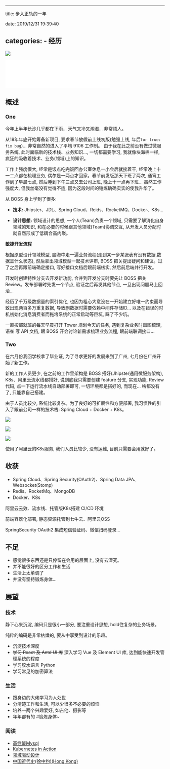 
---
title: 步入正轨的一年

date: 2019/12/31 19:39:40

categories:
    - 经历
---

![](http://cdn.talei.me/image/%E7%A7%92%E9%80%9F%E4%BA%94%E5%8E%98%E7%B1%B3/1238.jpg)

<!--more-->

<iframe frameborder="no" border="0" marginwidth="0" marginheight="0" width=330 height=86 src="//music.163.com/outchain/player?type=2&id=477342444&auto=1&height=66"></iframe>

## 概述

### One

今年上半年长沙几乎都在下雨... 天气又冷又潮湿... 非常烦人。

从18年年底开始筹备新项目, 要求春节放假前上线初版(勉强上线, 年后`for true: fix bug`)... 非常自然的进入了平均 9106 工作制。 由于我在此之前没有做过微服务系统, 此时面临新的技术栈、业务知识..., 一切都需要学习, 我就像块海棉一样, 疯狂的吸收着技术、业务(领域)上的知识。

工作上强度很大, 经常是饭点吃完饭回办公室休息一小会后就接着干, 经常晚上十一二点都在梳理业务, 偶尔是一两点才回家。春节前发版那天下班了两次, 通宵工作到了早晨七点, 然后睡到下午三点又去公司上班, 晚上十一点再下班... 虽然工作强度大, 但我丝毫没有觉得不适, 因为这段时间的锤炼确确实实的使我升华了。

从 BOSS 身上学到了很多:

- **技术:** Jhipster、JDL、Spring Cloud、Reids、RocketMQ、Docker、K8s...

- **设计思想:** 领域设计的思想, 一个人(Team)负责一个领域, 只需要了解消化自身领域的知识, 和在必要的时候跟其他领域(Team)协调交互, 从开发人员分配时就自然形成了低耦合高内聚。

**敏捷开发流程** 

根据原型设计领域模型, 脑海中走一遍业务流程(走到某一步某张表有没有数据,数据呈什么状态), 然后拿出领域模型一起技术评审, BOSS 把关提出疑问和建议。过了之后再跟前端确定接口, 写好接口文档后跟前端核实, 然后前后端并行开发。

开发时创建特性分支去开发新功能, 合并到开发分支时要先让 BOSS 把关 Review。发布部署时先发一个节点, 验证之后再发其他节点, 一旦出现问题马上回滚...

经历了千万级数据量的索引优化, 也因为粗心大意没在一开始建立好唯一约束而导致出现两百多万重复数据, 导致删数据时需要依赖中间件存储ID... 以及在错误的时机初始化消息消费者而拖垮系统的正常启动等巨坑, 踩了不少坑。

一直按部就班的每天早晨打开 Tower 规划今天的任务, 遇到复杂业务时画图梳理, 语雀 写 API 文档, 跟 BOSS 开会讨论新需求梳理业务流程, 跟前端联调接口...

### Two

在六月份我回学校拿了毕业证, 为了寻求更好的发展来到了广州, 七月份在广州开始了新工作。 

新的工作人员更少, 在之前的工作里架构是 BOSS 搭好(Jhipster通用微服务架构), K8s、阿里云流水线都搭好, 说到底我只需要创建 feature 分支, 实现功能, Review 代码, 点一下运行流水线自动部署即可, 一切环境都是搭好的, 而现在... 啥都没有了, 只能靠自己搭建。

由于人员比较少, 系统比较复杂。为了良好的可扩展性和方便部署, 我习惯性的引入了跟前公司一样的技术栈: Spring Cloud + Docker + K8s。

![](http://cdn.talei.me/blog/undergo/2019/pipeline-list.jpg)

![](http://cdn.talei.me/blog/undergo/2019/pipeline-detailed.jpg)

![](http://cdn.talei.me/blog/undergo/2019/k8s-home.jpg)

使用了阿里云的K8s服务, 我们人员比较少, 没有运维, 目前只需要会用就好了。

## 收获

- Spring Cloud、Spring Security(OAuth2)、Spring Data JPA、Websocket(Stomp)
- Redis、RocketMq、MongoDB
- Docker、K8s

阿里云云效、流水线、托管版K8s搭建 CI/CD 环境

前端容器化部署, 静态资源托管到七牛云、阿里云OSS

SpringSecurity OAuth2 集成短信验证码、微信扫码登录...

## 不足

- 感觉很多东西还是只停留在会用的层面上, 没有去深究。
- 并不能很好的区分工作和生活
- 生活上太单调了
- 并没有坚持锻炼身体...

## 展望

### 技术

静下心来沉淀, 编码只是很小一部分, 要注重设计思想, hold住复杂的业务场景。

纯粹的编码是非常枯燥的, 要从中享受到设计的乐趣。

- 沉淀技术深度
- ~~学习 React 及 Antd UI 库~~ 深入学习 Vue 及 Element UI 库, 达到能快速开发管理系统的程度
- 学习胶水语言 Python
- 学习常见的加密算法

### 生活

- 跟身边的大佬学习为人处世
- 分清楚工作和生活, 可以少很多不必要的烦恼
- 培养一两个兴趣爱好, 如吉他、摄影等
- 年年都有的 #锻炼身体~

### 阅读

- [高性能Mysql](https://book.douban.com/subject/23008813/)
- [Kubernetes in Action](https://book.douban.com/subject/30418855/)
- [领域驱动设计](https://book.douban.com/subject/5344973/)
- [中国近代史(徐中约)(Hong Kong)](https://drive.google.com/drive/folders/0B7o-Es_WO2PbazJSVWhkY3Y4Q3M)
